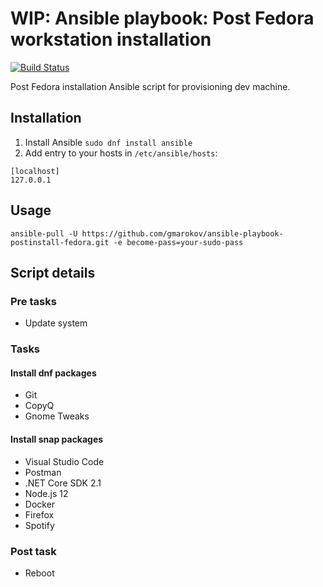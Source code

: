 WIP: Ansible playbook: Post Fedora workstation installation 
=========
[![Build Status](https://travis-ci.org/gmarokov/ansible-playbook-postinstall-fedora.svg?branch=master)](https://travis-ci.org/gmarokov/ansible-playbook-postinstall-fedora)

Post Fedora installation Ansible script for provisioning dev machine.

## Installation
1. Install Ansible
`sudo dnf install ansible`
2. Add entry to your hosts in `/etc/ansible/hosts`:
```
[localhost] 
127.0.0.1
```

## Usage
`ansible-pull -U https://github.com/gmarokov/ansible-playbook-postinstall-fedora.git -e become-pass=your-sudo-pass`

## Script details 

### Pre tasks
- Update system

### Tasks

#### Install dnf packages
- Git
- CopyQ
- Gnome Tweaks

#### Install snap packages
- Visual Studio Code
- Postman
- .NET Core SDK 2.1
- Node.js 12
- Docker
- Firefox
- Spotify

### Post task
- Reboot
